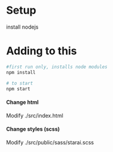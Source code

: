 # Setup
install nodejs


# Adding to this
```bash
#first run only, installs node modules
npm install

# to start
npm start
```

#### Change html
Modify ./src/index.html
#### Change styles (scss)
Modify ./src/public/sass/starai.scss
